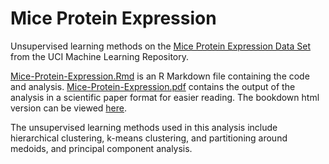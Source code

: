 # Mice Protein Expression
 Unsupervised learning methods on the [Mice Protein Expression Data Set](https://archive.ics.uci.edu/ml/datasets/Mice+Protein+Expression) from the UCI Machine Learning Repository.

[Mice-Protein-Expression.Rmd](https://github.com/dang-kevin/Mice-Protein-Expression/blob/main/Mice-Protein-Expression.Rmd) is an R Markdown file containing the code and analysis. [Mice-Protein-Expression.pdf](https://github.com/dang-kevin/Mice-Protein-Expression/blob/main/Mice-Protein-Expression.pdf) contains the output of the analysis in a scientific paper format for easier reading. The bookdown html version can be viewed [here](https://dang-kevin.github.io/mice.html).

The unsupervised learning methods used in this analysis include hierarchical clustering, k-means clustering, and partitioning around medoids, and principal component analysis.
